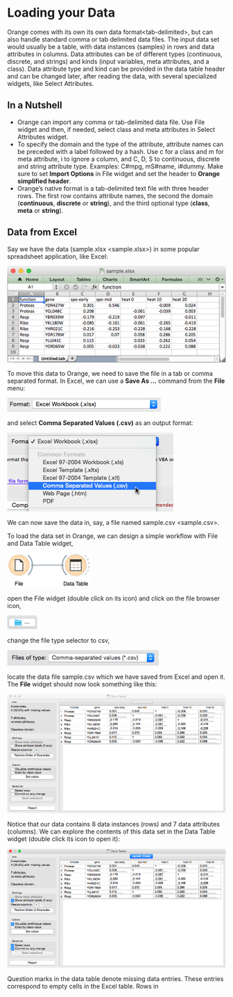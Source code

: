 Loading your Data
=================

Orange comes with its own its own data format\<tab-delimited\>, but can
also handle standard comma or tab delimited data files. The input data
set would usually be a table, with data instances (samples) in rows and
data attributes in columns. Data attributes can be of different types
(continuous, discrete, and strings) and kinds (input variables, meta
attributes, and a class). Data attribute type and kind can be provided
in the data table header and can be changed later, after reading the
data, with several specialized widgets, like Select Attributes.

In a Nutshell
-------------

-   Orange can import any comma or tab-delimited data file. Use File
    widget and then, if needed, select class and meta attributes in
    Select Attributes widget.
-   To specify the domain and the type of the attribute, attribute names
    can be preceded with a label followed by a hash. Use c for a class
    and m for meta attribute, i to ignore a column, and C, D, S to
    continuous, discrete and string attribute type. Examples: C\#mpg,
    mS\#name, i\#dummy. Make sure to set **Import Options** in File
    widget and set the header to **Orange simplified header**.
-   Orange’s native format is a tab-delimited text file with three
    header rows. The first row contains attribute names, the second the
    domain (**continuous**, **discrete** or **string**), and the third
    optional type (**class**, **meta** or **string**).

Data from Excel
---------------

Say we have the data (sample.xlsx \<sample.xlsx\>) in some popular
spreadsheet application, like Excel:

![image][]

To move this data to Orange, we need to save the file in a tab or comma
separated format. In Excel, we can use a **Save As …** command from the
**File** menu:

![image][1]

and select **Comma Separated Values (.csv)** as an output format:

![image][2]

We can now save the data in, say, a file named
sample.csv \<sample.csv\>.

To load the data set in Orange, we can design a simple workflow with
File and Data Table widget,

![image][3]

open the File widget (double click on its icon) and click on the file
browser icon,

![image][4]

change the file type selector to csv,

![image][5]

locate the data file sample.csv which we have saved from Excel and open
it. The **File** widget should now look something like this:

![image][6]

Notice that our data contains 8 data instances (rows) and 7 data
attributes (columns). We can explore the contents of this data set in
the Data Table widget (double click its icon to open it):

![image][7]

Question marks in the data table denote missing data entries. These
entries correspond to empty cells in the Excel table. Rows in

  [image]: spreadsheet.png
  [1]: save-as.png
  [2]: save-as-csv.png
  [3]: file-data-table-workflow.png
  [4]: file-browser-icon.png
  [5]: csv-selector.png
  [6]: file-widget.png
  [7]: data-table-widget.png
